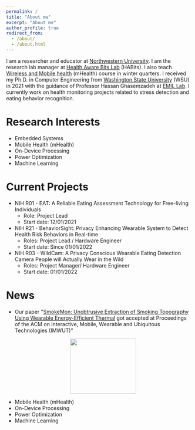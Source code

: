 ```yaml
---
permalink: /
title: "About me"
excerpt: "About me"
author_profile: true
redirect_from: 
  - /about/
  - /about.html
---
```

I am a researcher and educator at [Northwestern University](https://www.northwestern.edu/). I am the research lab manager at [Health Aware Bits Lab](https://habitslab.github.io/) (HABits). I also teach [Wireless and Mobile health](https://www.mccormick.northwestern.edu/computer-science/academics/courses/descriptions/397-497-14.html) (mHealth) course in winter quarters. I received my Ph.D. in Computer Engineering from [Washington State University](https://wsu.edu) (WSU) in 2021 with the guidance of Professor Hassan Ghasemzadeh at [EMIL Lab](https://ghasemzadeh.com/). I currently work on health monitoring projects related to stress detection and eating behavior recognition.

Research Interests
======
* Embedded Systems
* Mobile Health (mHealth)
* On-Device Processing 
* Power Optimization
* Machine Learning

Current Projects
======
* NIH R01 - EAT: A Reliable Eating Assessment Technology for Free-living Individuals
  * Role: Project Lead
  * Start date: 12/01/2021
* NIH R21 - BehaviorSight: Privacy Enhancing Wearable System to Detect Health Risk Behaviors in Real-time
  * Roles: Project Lead / Hardware Engineer
  * Start date: Since 01/01/2022
* NIH R03 - WildCam: A Privacy Conscious Wearable Eating Detection Camera People will Actually Wear in the Wild 
  * Roles: Project Manager/ Hardware Engineer
  * Start date: 01/01/2022

News
======
* Our paper "[SmokeMon: Unobtrusive Extraction of Smoking Topography Using Wearable Energy-Efficient Thermal](https://dl.acm.org/doi/abs/10.1145/3569460) got accepted at Proceedings of the ACM on Interactive, Mobile, Wearable and Ubiquitous Technologies (IMWUT)"
  <p align="center">
  <img width="180" height="150" src="[https://user-images.githubusercontent.com/45086751/129488385-c0311048-ae0f-4949-8194-401621b754da.png](https://slack-imgs.com/?c=1&o1=ro&url=https%3A%2F%2F1721181113.rsc.cdn77.org%2Fdata%2Fimages%2Ffull%2F44863%2Fthe-smokemon-necklace-establishes-a-unique-smoking-profile-for-each-user.png)">
  </p> 
* Mobile Health (mHealth)
* On-Device Processing 
* Power Optimization
* Machine Learning
